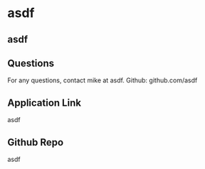 # asdf

  ## asdf

  ## Questions
  For any questions, contact mike at asdf.
  Github: github.com/asdf 

  ## Application Link
  asdf

  ## Github Repo
  asdf

